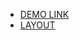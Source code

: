 - [DEMO LINK](https://fe-aug22-crazy-crew.github.io/products_catalog)
- [LAYOUT](<https://www.figma.com/file/T5ttF21UnT6RRmCQQaZc6L/Phone-catalog-(V2)-Original?node-id=15875%3A36589&t=jMaozGJEbH1l8Akj-0>)
